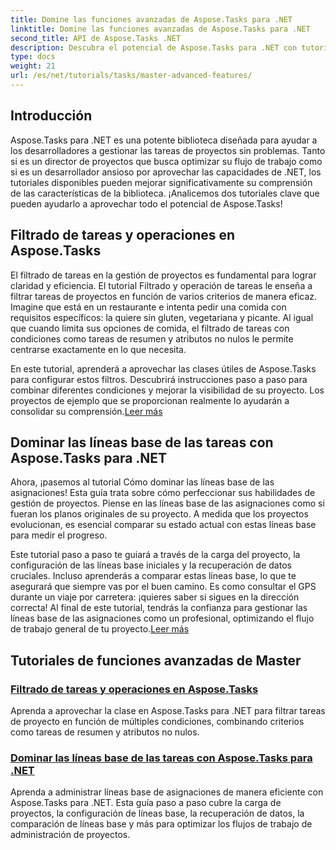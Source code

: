 ```yaml
---
title: Domine las funciones avanzadas de Aspose.Tasks para .NET
linktitle: Domine las funciones avanzadas de Aspose.Tasks para .NET
second_title: API de Aspose.Tasks .NET
description: Descubra el potencial de Aspose.Tasks para .NET con tutoriales sobre filtrado de tareas, líneas de base de asignaciones y funciones avanzadas para una gestión de proyectos eficaz.
type: docs
weight: 21
url: /es/net/tutorials/tasks/master-advanced-features/
---
```

## Introducción

Aspose.Tasks para .NET es una potente biblioteca diseñada para ayudar a los desarrolladores a gestionar las tareas de proyectos sin problemas. Tanto si es un director de proyectos que busca optimizar su flujo de trabajo como si es un desarrollador ansioso por aprovechar las capacidades de .NET, los tutoriales disponibles pueden mejorar significativamente su comprensión de las características de la biblioteca. ¡Analicemos dos tutoriales clave que pueden ayudarlo a aprovechar todo el potencial de Aspose.Tasks!

## Filtrado de tareas y operaciones en Aspose.Tasks

El filtrado de tareas en la gestión de proyectos es fundamental para lograr claridad y eficiencia. El tutorial Filtrado y operación de tareas le enseña a filtrar tareas de proyectos en función de varios criterios de manera eficaz. Imagine que está en un restaurante e intenta pedir una comida con requisitos específicos: la quiere sin gluten, vegetariana y picante. Al igual que cuando limita sus opciones de comida, el filtrado de tareas con condiciones como tareas de resumen y atributos no nulos le permite centrarse exactamente en lo que necesita.

 En este tutorial, aprenderá a aprovechar las clases útiles de Aspose.Tasks para configurar estos filtros. Descubrirá instrucciones paso a paso para combinar diferentes condiciones y mejorar la visibilidad de su proyecto. Los proyectos de ejemplo que se proporcionan realmente lo ayudarán a consolidar su comprensión.[Leer más](./task-filtering-and-operation/)

## Dominar las líneas base de las tareas con Aspose.Tasks para .NET

Ahora, ¡pasemos al tutorial Cómo dominar las líneas base de las asignaciones! Esta guía trata sobre cómo perfeccionar sus habilidades de gestión de proyectos. Piense en las líneas base de las asignaciones como si fueran los planos originales de su proyecto. A medida que los proyectos evolucionan, es esencial comparar su estado actual con estas líneas base para medir el progreso.

 Este tutorial paso a paso te guiará a través de la carga del proyecto, la configuración de las líneas base iniciales y la recuperación de datos cruciales. Incluso aprenderás a comparar estas líneas base, lo que te asegurará que siempre vas por el buen camino. Es como consultar el GPS durante un viaje por carretera: ¡quieres saber si sigues en la dirección correcta! Al final de este tutorial, tendrás la confianza para gestionar las líneas base de las asignaciones como un profesional, optimizando el flujo de trabajo general de tu proyecto.[Leer más](./mastering-assignment-baseline/)

## Tutoriales de funciones avanzadas de Master
### [Filtrado de tareas y operaciones en Aspose.Tasks](./task-filtering-and-operation/)
Aprenda a aprovechar la clase en Aspose.Tasks para .NET para filtrar tareas de proyecto en función de múltiples condiciones, combinando criterios como tareas de resumen y atributos no nulos.
### [Dominar las líneas base de las tareas con Aspose.Tasks para .NET](./mastering-assignment-baseline/)
Aprenda a administrar líneas base de asignaciones de manera eficiente con Aspose.Tasks para .NET. Esta guía paso a paso cubre la carga de proyectos, la configuración de líneas base, la recuperación de datos, la comparación de líneas base y más para optimizar los flujos de trabajo de administración de proyectos.